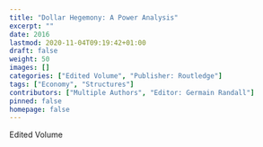 ```yaml
---
title: "Dollar Hegemony: A Power Analysis"
excerpt: ""
date: 2016
lastmod: 2020-11-04T09:19:42+01:00
draft: false
weight: 50
images: []
categories: ["Edited Volume", "Publisher: Routledge"]
tags: ["Economy", "Structures"]
contributors: ["Multiple Authors", "Editor: Germain Randall"]
pinned: false
homepage: false
---
```


Edited Volume